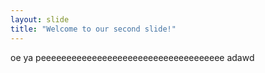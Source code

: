 ```yaml
---
layout: slide
title: "Welcome to our second slide!"
---
```

oe ya peeeeeeeeeeeeeeeeeeeeeeeeeeeeeeeeeeee
adawd
